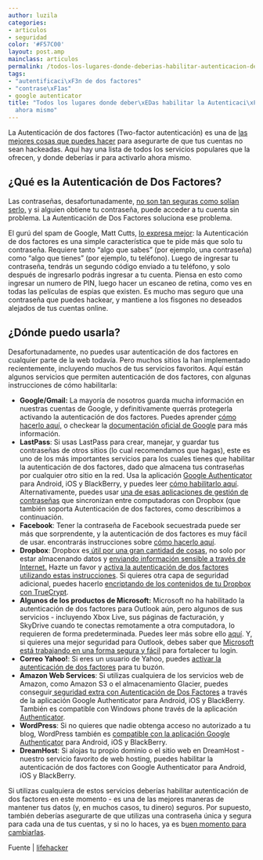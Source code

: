 ```yaml
---
author: luzila
categories:
- articulos
- seguridad
color: '#F57C00'
layout: post.amp
mainclass: articulos
permalink: /todos-los-lugares-donde-deberias-habilitar-autenticacion-de-dos-factores-ahora-mismo/
tags:
- "autentificaci\xF3n de dos factores"
- "contrase\xF1as"
- google autenticator
title: "Todos los lugares donde deber\xEDas habilitar la Autenticaci\xF3n de Dos Factores
  ahora mismo"
---
```


La Autenticación de dos factores (Two-factor autenticación) es una de <a href="http://lifehacker.com/5932501/strong-passwords-arent-enough-how-to-to-ensure-the-apple-and-amazon-exploit-never-happens-to-you" target="_blank">las mejores cosas que puedes hacer</a> para asegurarte de que tus cuentas no sean hackeadas. Aquí hay una lista de todos los servicios populares que la ofrecen, y donde deberías ir para activarlo ahora mismo.

## ¿Qué es la Autenticación de Dos Factores?

Las contraseñas, desafortunadamente, <a href="http://lifehacker.com/5937303/your-clever-password-tricks-arent-protecting-you-from-todays-hackers" target="_blank">no son tan seguras como solían serlo,</a> y si alguien obtiene tu contraseña, puede acceder a tu cuenta sin problema. La Autenticación de Dos Factores soluciona ese problema.

<div >
<span class="embed-youtube" ></span>
</div>

El gurú del spam de Google, Matt Cutts, <a href="http://lifehacker.com/5932700/please-turn-on-two+factor-authentication" target="_blank">lo expresa mejor</a>: la Autenticación de dos factores es una simple característica que te pide más que solo tu contraseña. Requiere tanto &#8220;algo que sabes&#8221; (por ejemplo, una contraseña) como &#8220;algo que tienes&#8221; (por ejemplo, tu teléfono). Luego de ingresar tu contraseña, tendrás un segundo código enviado a tu teléfono, y solo después de ingresarlo podrás ingresar a tu cuenta. Piensa en esto como ingresar un numero de PIN, luego hacer un escaneo de retina, como ves en todas las películas de espías que existen. Es mucho mas seguro que una contraseña que puedes hackear, y mantiene a los fisgones no deseados alejados de tus cuentas online.
<!--more-->

## ¿Dónde puedo usarla?

Desafortunadamente, no puedes usar autenticación de dos factores en cualquier parte de la web todavía. Pero muchos sitios la han implementado recientemente, incluyendo muchos de tus servicios favoritos. Aquí están algunos servicios que permiten autenticación de dos factores, con algunas instrucciones de cómo habilitarla:

  * **<amp-img on="tap:lightbox1" role="button" tabindex="0" layout="responsive" class="alignright"  src="http://img.gawkerassets.com/img/17xdyo64drt8ujpg/original.jpg" alt="" />Google/Gmail:** La mayoría de nosotros guarda mucha información en nuestras cuentas de Google, y definitivamente querrás protegerla activando la autenticación de dos factores. Puedes aprender <a href="http://lifehacker.com/5756977/set-up-googles-two+step-verification-now-for-seriously-enhanced-security-for-your-google-account" target="_blank">cómo hacerlo aquí,</a> o checkear la <a href="https://support.google.com/accounts/bin/answer.py?hl=en&answer=185839&topic=1056283&ctx=topic" target="_blank">documentación oficial de Google</a> para más información.
  * **LastPass**: Si usas LastPass para crear, manejar, y guardar tus contraseñas de otros sitios (lo cual recomendamos que hagas), este es uno de los más importantes servicios para los cuales tienes que habilitar la autenticación de dos factores, dado que almacena tus contraseñas por cualquier otro sitio en la red. Usa la aplicación <a href="http://code.google.com/p/google-authenticator/" target="_blank">Google Authenticator</a> para Android, iOS y BlackBerry, y puedes leer <a href="http://helpdesk.lastpass.com/security-options/google-authenticator/" target="_blank">cómo habilitarlo aquí</a>. Alternativamente, puedes usar <a href="http://lifehacker.com/5799036/the-best-password-utilities-that-dont-store-your-data-in-the-cloud" target="_blank">una de esas aplicaciones de gestión de contraseñas</a> que sincronizan entre computadoras con Dropbox (que también soporta Autenticación de dos factores, como describimos a continuación.
  * **Facebook**: Tener la contraseña de Facebook secuestrada puede ser más que sorprendente, y la autenticación de dos factores es muy fácil de usar. encontrarás instrucciones sobre <a href="https://www.facebook.com/note.php?note_id=10150172618258920" target="_blank">cómo hacerlo aquí</a>.
  * **Dropbox**: Dropbox es<a href="http://lifehacker.com/5933884/top-10-clever-uses-for-dropbox" target="_blank"> útil por una gran cantidad de cosas</a>, no solo por estar almacenando datos y <a href="http://lifehacker.com/5910408/from-saucy-pics-to-passwords-how-to-share-sensitive-information-over-the-internet" target="_blank">enviando información sensible a través de Internet.</a> Hazte un favor y <a href="https://blog.dropbox.com/index.php/another-layer-of-security-for-your-dropbox-account/" target="_blank">activa la autenticación de dos factores utilizando estas instrucciones</a>. Si quieres otra capa de seguridad adicional, puedes hacerlo <a href="http://lifehacker.com/5794486/how-to-add-a-second-layer-of-encryption-to-dropbox" target="_blank">encriptando de los contenidos de tu Dropbox con TrueCrypt</a>.
  * **Algunos de los productos de Microsoft:** Microsoft no ha habilitado la autenticación de dos factores para Outlook aún, pero algunos de sus servicios - incluyendo Xbox Live, sus páginas de facturación, y SkyDrive cuando te conectas remotamente a otra computadora, lo requieren de forma predeterminada. Puedes leer más sobre ello <a href="http://answers.microsoft.com/en-us/windowslive/forum/liveid-wlsecurity/two-factor-authentication-tfa-what-is-a-microsoft/79321863-cf01-44f3-a181-87f531c5129e" target="_blank">aquí</a>. Y, si quieres una mejor seguridad para Outlook, debes saber que <a href="http://lifehacker.com/5933768/remains-of-the-day-outlookcom-will-rival-gmails-two+factor-authentication" target="_blank">Microsoft está trabajando en una forma segura y fácil</a> para fortalecer tu login.
  * **Correo Yahoo!**: Si eres un usuario de Yahoo, puedes <a href="http://www.zdnet.com/blog/security/yahoo-mail-introduces-two-factor-authentication/9846" target="_blank">activar la autenticación de dos factores</a> para tu buzón.
  * **Amazon Web Services**: Si utilizas cualquiera de los servicios web de Amazon, como Amazon S3 o el almacenamiento Glacier, puedes conseguir<a href="http://aws.amazon.com/mfa/virtual_mfa_applications/?tag=gmgamzn-20" target="_blank"> seguridad extra con Autenticación de Dos Factores</a> a través de la aplicación Google Authenticator para Android, iOS y BlackBerry. También es compatible con Windows phone través de la aplicación <a href="http://www.windowsphone.com/en-US/apps/021dd79f-0598-e011-986b-78e7d1fa76f8" target="_blank">Authenticator</a>.
  * **WordPress**: Si no quieres que nadie obtenga acceso no autorizado a tu blog, WordPress también es <a href="http://wordpress.org/extend/plugins/google-authenticator/" target="_blank">compatible con la aplicación Google Authenticator</a> para Android, iOS y BlackBerry.
  * **DreamHost**: Si alojas tu propio dominio o el sitio web en DreamHost - nuestro servicio favorito de web hosting, puedes habilitar la autenticación de dos factores con Google Authenticator para Android, iOS y BlackBerry.

Si utilizas cualquiera de estos servicios deberías habilitar autenticación de dos factores en este momento - es una de las mejores maneras de mantener tus datos (y, en muchos casos, tu dinero) seguros. Por supuesto, también deberías asegurarte de que utilizas una contraseña única y segura para cada una de tus cuentas, y si no lo haces, ya es b<a href="http://lifehacker.com/5932501/strong-passwords-arent-enough-how-to-to-ensure-the-apple-and-amazon-exploit-never-happens-to-you" target="_blank">uen momento para cambiarlas</a>.

Fuente \| <a href="http://lifehacker.com/5938565/heres-everywhere-you-should-enable-two+factor-authentication-right-now" target="_blank">lifehacker</a>